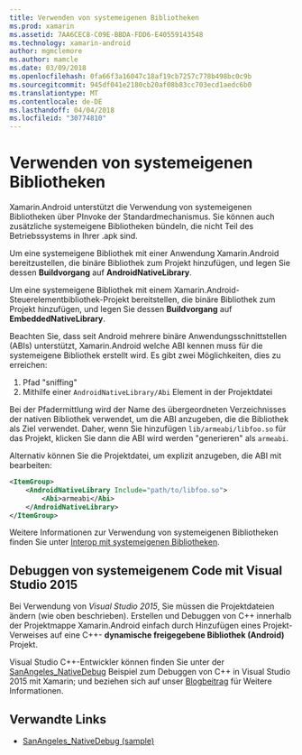 ```yaml
---
title: Verwenden von systemeigenen Bibliotheken
ms.prod: xamarin
ms.assetid: 7AA6CEC8-C09E-BBDA-FDD6-E40559143548
ms.technology: xamarin-android
author: mgmclemore
ms.author: mamcle
ms.date: 03/09/2018
ms.openlocfilehash: 0fa66f3a16047c18af19cb7257c778b498bc0c9b
ms.sourcegitcommit: 945df041e2180cb20af08b83cc703ecd1aedc6b0
ms.translationtype: MT
ms.contentlocale: de-DE
ms.lasthandoff: 04/04/2018
ms.locfileid: "30774810"
---
```

# <a name="using-native-libraries"></a>Verwenden von systemeigenen Bibliotheken

Xamarin.Android unterstützt die Verwendung von systemeigenen Bibliotheken über PInvoke der Standardmechanismus. Sie können auch zusätzliche systemeigene Bibliotheken bündeln, die nicht Teil des Betriebssystems in Ihrer .apk sind.

Um eine systemeigene Bibliothek mit einer Anwendung Xamarin.Android bereitzustellen, die binäre Bibliothek zum Projekt hinzufügen, und legen Sie dessen **Buildvorgang** auf **AndroidNativeLibrary**.

Um eine systemeigene Bibliothek mit einem Xamarin.Android-Steuerelementbibliothek-Projekt bereitstellen, die binäre Bibliothek zum Projekt hinzufügen, und legen Sie dessen **Buildvorgang** auf **EmbeddedNativeLibrary**.

Beachten Sie, dass seit Android mehrere binäre Anwendungsschnittstellen (ABIs) unterstützt, Xamarin.Android welche ABI kennen muss für die systemeigene Bibliothek erstellt wird.
Es gibt zwei Möglichkeiten, dies zu erreichen:

1.  Pfad "sniffing"
1.  Mithilfe einer `AndroidNativeLibrary/Abi` Element in der Projektdatei


Bei der Pfadermittlung wird der Name des übergeordneten Verzeichnisses der nativen Bibliothek verwendet, um die ABI anzugeben, die die Bibliothek als Ziel verwendet. Daher, wenn Sie hinzufügen `lib/armeabi/libfoo.so` für das Projekt, klicken Sie dann die ABI wird werden "generieren" als `armeabi`.

Alternativ können Sie die Projektdatei, um explizit anzugeben, die ABI mit bearbeiten:

```xml
<ItemGroup>
    <AndroidNativeLibrary Include="path/to/libfoo.so">
        <Abi>armeabi</Abi>
    </AndroidNativeLibrary>
</ItemGroup>
```

Weitere Informationen zur Verwendung von systemeigenen Bibliotheken finden Sie unter [Interop mit systemeigenen Bibliotheken](http://www.mono-project.com/docs/advanced/pinvoke/).

## <a name="debugging-native-code-with-visual-studio-2015"></a>Debuggen von systemeigenem Code mit Visual Studio 2015

Bei Verwendung von *Visual Studio 2015*, Sie müssen die Projektdateien ändern (wie oben beschrieben).
Erstellen und Debuggen von C++ innerhalb der Projektmappe Xamarin.Android einfach durch Hinzufügen eines Projekt-Verweises auf eine C++- **dynamische freigegebene Bibliothek (Android)** Projekt.

Visual Studio C++-Entwickler können finden Sie unter der [SanAngeles_NativeDebug](https://developer.xamarin.com/samples/monodroid/SanAngeles_NDK/) Beispiel zum Debuggen von C++ in Visual Studio 2015 mit Xamarin; und beziehen sich auf unser [Blogbeitrag](https://blog.xamarin.com/build-and-debug-c-libraries-in-xamarin-android-apps-with-visual-studio-2015/) für Weitere Informationen.



## <a name="related-links"></a>Verwandte Links

- [SanAngeles_NativeDebug (sample)](https://developer.xamarin.com/samples/monodroid/SanAngeles_NDK/)
